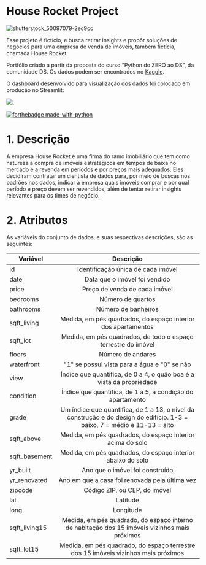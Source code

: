# House Rocket Project

![shutterstock_50097079-2ec9cc](https://user-images.githubusercontent.com/86979717/211115641-4c509c9e-84c5-4675-bb7c-2e30baeb4152.jpg)

Esse projeto é fictício, e busca retirar insights e propôr soluções de negócios para uma empresa de venda de imóveis, também fictícia, chamada House Rocket.

Portfólio criado a partir da proposta do curso "Python do ZERO ao DS", da comunidade DS. Os dados podem ser encontrados no <a href="https://www.kaggle.com/datasets/harlfoxem/housesalesprediction">Kaggle</a>.

O dashboard desenvolvido para visualização dos dados foi colocado em produção no Streamlit:

<a href="https://joaorange-streamlit-dashboard-dashboard-wf8rh4.streamlit.app/">![](https://static.streamlit.io/badges/streamlit_badge_black_white.svg)</a>.

[![forthebadge made-with-python](http://ForTheBadge.com/images/badges/made-with-python.svg)](https://www.python.org/)

# 1. Descrição

A empresa House Rocket é uma firma do ramo imobiliário que tem como natureza a compra de imóveis estratégicos em tempos de baixa no mercado e a
revenda em períodos e por preços mais adequados. Eles decidiram contratar um cientista de dados para,
por meio de buscas nos padrões nos dados, indicar à empresa quais imóveis comprar e por qual período e preço devem ser revendidos, além de
tentar retirar insights relevantes para os times de negócio.

# 2. Atributos

As variáveis do conjunto de dados, e suas respectivas descrições, são as seguintes:

| Variável | Descrição |
| ------------- | :-------------: |
| id  | Identificação única de cada imóvel  |
| date | Data que o imóvel foi vendido |
| price  | Preço de venda de cada imóvel |
| bedrooms  | Número de quartos |
| bathrooms  | Número de banheiros  |
| sqft_living  | Medida, em pés quadrados, do espaço interior dos apartamentos |
| sqft_lot  | Medida, em pés quadrados, de todo o espaço terrestre do imóvel |
| floors  | Número de andares  |
| waterfront  | "1" se possui vista para a água e "0" se não  |
| view  | Índice que quantifica, de 0 a 4, o quão boa é a vista da propriedade |
| condition  | Índice que quantifica, de 1 a 5, a condição do apartamento  |
| grade  | Um índice que quantifica, de 1 a 13, o nivel da construção e do design do edifício. 1-3 = baixo, 7 = médio e 11-13 = alto
| sqft_above  | Medida, em pés quadrados, do espaço interior acima do solo  |
| sqft_basement  | Medida, em pés quadrados, do espaço interior abaixo do solo |
| yr_built  | Ano que o imóvel foi construído  |
| yr_renovated  | Ano em que a casa foi renovada pela última vez  |
| zipcode  | Código ZIP, ou CEP, do imóvel  |
| lat  | Latitude |
| long  | Longitude  |
| sqft_living15  | Medida, em pés quadrado, do espaço interno de habitação dos 15 imóveis vizinhos mais próximos |
| sqft_lot15 | Medida, em pés quadrado, do espaço terrestre dos 15 imóveis vizinhos mais próximos |
